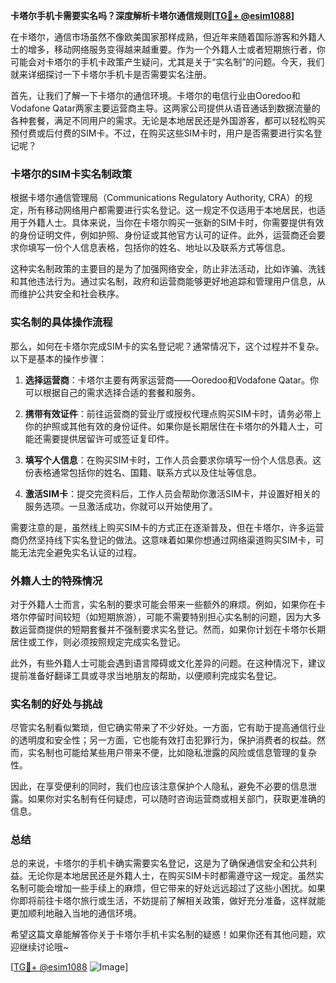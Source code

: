 **卡塔尔手机卡需要实名吗？深度解析卡塔尔通信规则[[TG💪+ @esim1088](https://t.me/s/esim1088)]**

在卡塔尔，通信市场虽然不像欧美国家那样成熟，但近年来随着国际游客和外籍人士的增多，移动网络服务变得越来越重要。作为一个外籍人士或者短期旅行者，你可能会对卡塔尔的手机卡政策产生疑问，尤其是关于“实名制”的问题。今天，我们就来详细探讨一下卡塔尔手机卡是否需要实名注册。

首先，让我们了解一下卡塔尔的通信环境。卡塔尔的电信行业由Ooredoo和Vodafone Qatar两家主要运营商主导。这两家公司提供从语音通话到数据流量的各种套餐，满足不同用户的需求。无论是本地居民还是外国游客，都可以轻松购买预付费或后付费的SIM卡。不过，在购买这些SIM卡时，用户是否需要进行实名登记呢？

### **卡塔尔的SIM卡实名制政策**

根据卡塔尔通信管理局（Communications Regulatory Authority, CRA）的规定，所有移动网络用户都需要进行实名登记。这一规定不仅适用于本地居民，也适用于外籍人士。具体来说，当你在卡塔尔购买一张新的SIM卡时，你需要提供有效的身份证明文件，例如护照、身份证或其他官方认可的证件。此外，运营商还会要求你填写一份个人信息表格，包括你的姓名、地址以及联系方式等信息。

这种实名制政策的主要目的是为了加强网络安全，防止非法活动，比如诈骗、洗钱和其他违法行为。通过实名制，政府和运营商能够更好地追踪和管理用户信息，从而维护公共安全和社会秩序。

### **实名制的具体操作流程**

那么，如何在卡塔尔完成SIM卡的实名登记呢？通常情况下，这个过程并不复杂。以下是基本的操作步骤：

1. **选择运营商**：卡塔尔主要有两家运营商——Ooredoo和Vodafone Qatar。你可以根据自己的需求选择合适的套餐和服务。
   
2. **携带有效证件**：前往运营商的营业厅或授权代理点购买SIM卡时，请务必带上你的护照或其他有效的身份证件。如果你是长期居住在卡塔尔的外籍人士，可能还需要提供居留许可或签证复印件。

3. **填写个人信息**：在购买SIM卡时，工作人员会要求你填写一份个人信息表。这份表格通常包括你的姓名、国籍、联系方式以及住址等信息。

4. **激活SIM卡**：提交完资料后，工作人员会帮助你激活SIM卡，并设置好相关的服务选项。一旦激活成功，你就可以开始使用了。

需要注意的是，虽然线上购买SIM卡的方式正在逐渐普及，但在卡塔尔，许多运营商仍然坚持线下实名登记的做法。这意味着如果你想通过网络渠道购买SIM卡，可能无法完全避免实名认证的过程。

### **外籍人士的特殊情况**

对于外籍人士而言，实名制的要求可能会带来一些额外的麻烦。例如，如果你在卡塔尔停留时间较短（如短期旅游），可能不需要特别担心实名制的问题，因为大多数运营商提供的短期套餐并不强制要求实名登记。然而，如果你计划在卡塔尔长期居住或工作，则必须按照规定完成实名登记。

此外，有些外籍人士可能会遇到语言障碍或文化差异的问题。在这种情况下，建议提前准备好翻译工具或寻求当地朋友的帮助，以便顺利完成实名登记。

### **实名制的好处与挑战**

尽管实名制看似繁琐，但它确实带来了不少好处。一方面，它有助于提高通信行业的透明度和安全性；另一方面，它也能有效打击犯罪行为，保护消费者的权益。然而，实名制也可能给某些用户带来不便，比如隐私泄露的风险或信息管理的复杂性。

因此，在享受便利的同时，我们也应该注意保护个人隐私，避免不必要的信息泄露。如果你对实名制有任何疑虑，可以随时咨询运营商或相关部门，获取更准确的信息。

### **总结**

总的来说，卡塔尔的手机卡确实需要实名登记，这是为了确保通信安全和公共利益。无论你是本地居民还是外籍人士，在购买SIM卡时都需遵守这一规定。虽然实名制可能会增加一些手续上的麻烦，但它带来的好处远远超过了这些小困扰。如果你即将前往卡塔尔旅行或生活，不妨提前了解相关政策，做好充分准备，这样就能更加顺利地融入当地的通信环境。

希望这篇文章能解答你关于卡塔尔手机卡实名制的疑惑！如果你还有其他问题，欢迎继续讨论哦~ 

[[TG💪+ @esim1088](https://t.me/s/esim1088) ![Image](https://i.postimg.cc/4NQfJmqS/Snipaste-2025-05-13-00-14-12.png)]